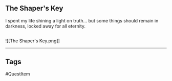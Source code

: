 ## The Shaper's Key
I spent my life shining a light on truth...
but some things should remain in darkness,
locked away for all eternity.
## 
![[The Shaper's Key.png]]

---
## Tags
#QuestItem